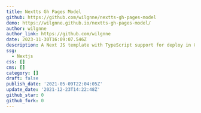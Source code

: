 ```yaml
---
title: Nextts Gh Pages Model
github: https://github.com/wilgnne/nextts-gh-pages-model
demo: https://wilgnne.github.io/nextts-gh-pages-model/
author: wilgnne
author_link: https://github.com/wilgnne
date: 2023-11-30T16:09:07.546Z
description: A Next JS template with TypeScript support for deploy in GitHub Pages
ssg:
  - Nextjs
css: []
cms: []
category: []
draft: false
publish_date: '2021-05-09T22:04:05Z'
update_date: '2021-12-23T14:22:48Z'
github_star: 0
github_fork: 0
---
```

